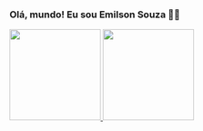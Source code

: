 ### Olá, mundo! Eu sou Emilson Souza 👨‍💻

 <div>
  <a href="https://github.com/emilsonsd">
  <img height="160em" src="https://github-readme-stats.vercel.app/api?username=emilsonsd&show_icons=true&theme=dracula&include_all_commits=true&count_private=true"/>
  <img height="160em" src="https://github-readme-stats.vercel.app/api/top-langs/?username=emilsonsd&layout=compact&langs_count=7&theme=dark"/>
</div>
